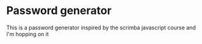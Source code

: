 # Password generator
 This is a password generator inspired by the scrimba javascript course and I'm hopping on it
